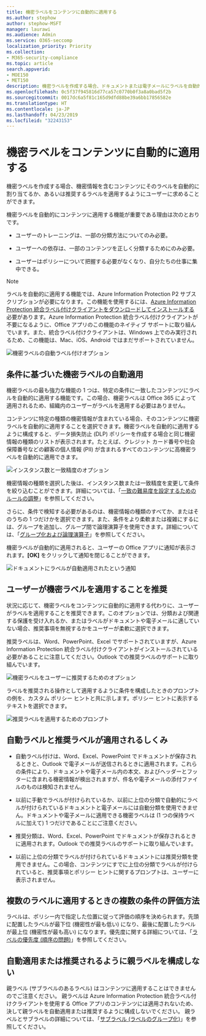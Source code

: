 ```yaml
---
title: 機密ラベルをコンテンツに自動的に適用する
ms.author: stephow
author: stephow-MSFT
manager: laurawi
ms.audience: Admin
ms.service: O365-seccomp
localization_priority: Priority
ms.collection:
- M365-security-compliance
ms.topic: article
search.appverid:
- MOE150
- MET150
description: 機密ラベルを作成する場合、ドキュメントまたは電子メールにラベルを自動的に割り当てるか、あるいは推奨するラベルを選択するようにユーザーに求めることができます。
ms.openlocfilehash: 0c5f37f945816d77ca57c0770b0f3a8a0bad5f2b
ms.sourcegitcommit: 0017dc6a5f81c165d9dfd88be39a6bb17856582e
ms.translationtype: HT
ms.contentlocale: ja-JP
ms.lasthandoff: 04/23/2019
ms.locfileid: "32243153"
---
```

# <a name="apply-a-sensitivity-label-to-content-automatically"></a>機密ラベルをコンテンツに自動的に適用する

機密ラベルを作成する場合、機密情報を含むコンテンツにそのラベルを自動的に割り当てるか、あるいは推奨するラベルを適用するようにユーザーに求めることができます。

機密ラベルを自動的にコンテンツに適用する機能が重要である理由は次のとおりです。

- ユーザーのトレーニングは、一部の分類方法についてのみ必要。

- ユーザーへの依存は、一部のコンテンツを正しく分類するためにのみ必要。

- ユーザーはポリシーについて把握する必要がなくなり、自分たちの仕事に集中できる。

> [!NOTE]
> ラベルを自動的に適用する機能では、Azure Information Protection P2 サブスクリプションが必要になります。この機能を使用するには、[Azure Information Protection 統合ラベル付けクライアントをダウンロードしてインストールする](https://docs.microsoft.com/ja-JP/azure/information-protection/rms-client/install-unifiedlabelingclient-app)必要があります。Azure Information Protection 統合ラベル付けクライアントが不要になるように、Office アプリのこの機能のネイティブ サポートに取り組んでいます。また、統合ラベル付けクライアントは、Windows 上でのみ実行されるため、この機能は、Mac、iOS、Android ではまだサポートされていません。

![機密ラベルの自動ラベル付けオプション](media/Sensitivity_labels_Auto_labeling_options.png)

## <a name="apply-a-sensitivity-label-automatically-based-on-conditions"></a>条件に基づいた機密ラベルの自動適用

機密ラベルの最も強力な機能の 1 つは、特定の条件に一致したコンテンツにラベルを自動的に適用する機能です。この場合、機密ラベルは Office 365 によって適用されるため、組織内のユーザーがラベルを適用する必要はありません。
   
コンテンツに特定の種類の機密情報が含まれている場合、そのコンテンツに機密ラベルを自動的に適用することを選択できます。機密ラベルを自動的に適用するように構成すると、データ損失防止 (DLP) ポリシーを作成する場合と同じ機密情報の種類のリストが表示されます。たとえば、クレジット カード番号や社会保障番号などの顧客の個人情報 (PII) が含まれるすべてのコンテンツに高機密ラベルを自動的に適用できます。 

![インスタンス数と一致精度のオプション](media/Sensitivity_labels_instance_count_match_accuracy.png)

機密情報の種類を選択した後は、インスタンス数または一致精度を変更して条件を絞り込むことができます。詳細については、「[一致の難易度を設定するためのルールの調整](data-loss-prevention-policies.md#tuning-rules-to-make-them-easier-or-harder-to-match)」を参照してください。

さらに、条件で検知する必要があるのは、機密情報の種類のすべてか、またはそのうちの 1 つだけかを選択できます。また、条件をより柔軟または複雑にするには、グループを追加し、グループ間で論理演算子を使用できます。詳細については、「[グループ化および論理演算子](data-loss-prevention-policies.md#grouping-and-logical-operators)」を参照してください。

機密ラベルが自動的に適用されると、ユーザーの Office アプリに通知が表示されます。**[OK]** をクリックして通知を閉じることができます。

![ドキュメントにラベルが自動適用されたという通知](media/sensitivity_labels_msg_doc_was_auto_labeled.PNG)

## <a name="recommend-that-the-user-apply-a-sensitivity-label"></a>ユーザーが機密ラベルを適用することを推奨

状況に応じて、機密ラベルをコンテンツに自動的に適用する代わりに、ユーザーがラベルを適用することを推奨できます。このオプションでは、分類および関連する保護を受け入れるか、またはラベルがドキュメントや電子メールに適していない場合、推奨事項を無視するかをユーザーが柔軟に選択できます。

推奨ラベルは、Word、PowerPoint、Excel でサポートされていますが、Azure Information Protection 統合ラベル付けクライアントがインストールされている必要があることに注意してください。Outlook での推奨ラベルのサポートに取り組んでいます。

![機密ラベルをユーザーに推奨するためのオプション](media/Sensitivity_labels_Recommended_label_option.png)

ラベルを推奨される操作として適用するように条件を構成したときのプロンプトの例を、カスタム ポリシー ヒントと共に示します。ポリシー ヒントに表示するテキストを選択できます。

![推奨ラベルを適用するためのプロンプト](media/Sensitivity_label_Prompt_for_required_label.png)

## <a name="how-automatic-or-recommended-labels-are-applied"></a>自動ラベルと推奨ラベルが適用されるしくみ

- 自動ラベル付けは、Word、Excel、PowerPoint でドキュメントが保存されるときと、Outlook で電子メールが送信されるときに適用されます。これらの条件により、ドキュメントや電子メール内の本文、およびヘッダーとフッターに含まれる機密情報が検出されますが、件名や電子メールの添付ファイルのものは検知されません。

- 以前に手動でラベルが付けられているか、以前に上位の分類で自動的にラベルが付けられているドキュメントと電子メールには自動分類を使用できません。ドキュメントや電子メールに適用できる機密ラベルは (1 つの保持ラベルに加えて) 1 つだけであることにご注意ください。

- 推奨分類は、Word、Excel、PowerPoint でドキュメントが保存されるときに適用されます。Outlook での推奨ラベルのサポートに取り組んでいます。

- 以前に上位の分類でラベルが付けられているドキュメントには推奨分類を使用できません。この場合、コンテンツにすでに上位の分類でラベルが付けられていると、推奨事項とポリシー ヒントに関するプロンプトは、ユーザーに表示されません。

## <a name="how-multiple-conditions-are-evaluated-when-they-apply-to-more-than-one-label"></a>複数のラベルに適用するときの複数の条件の評価方法

ラベルは、ポリシー内で指定した位置に従って評価の順序を決められます。先頭に配置したラベルが最下位 (機密性が最も低い) になり、最後に配置したラベルが最上位 (機密性が最も高い) になります。優先度に関する詳細については、「[ラベルの優先度 (順序の問題)](sensitivity-labels.md#label-priority-order-matters)」を参照してください。

## <a name="dont-configure-a-parent-label-to-be-applied-automatically-or-recommended"></a>自動適用または推奨されるように親ラベルを構成しない

親ラベル (サブラベルのあるラベル) はコンテンツに適用することはできませんのでご注意ください。 親ラベルは Azure Information Protection 統合ラベル付けクライアントを使用する Office アプリのコンテンツには適用されないため、決して親ラベルを自動適用または推奨するように構成しないでください。 親ラベルとサブラベルの詳細については、「[サブラベル (ラベルのグループ化)](sensitivity-labels.md#sublabels-grouping-labels)」を参照してください。
